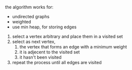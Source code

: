 the algorithm works for:

- undirected graphs
- weighted
- use min heap, for storing edges

1. select a vertex arbitrary and place them in a visited set
2. select as next vertex, 
	1.  the vertex that forms an edge with a minimum weight
	2. it is adjecent to the visited set
	3. it hasn't been visited
4. repeat the process until all edges are visited